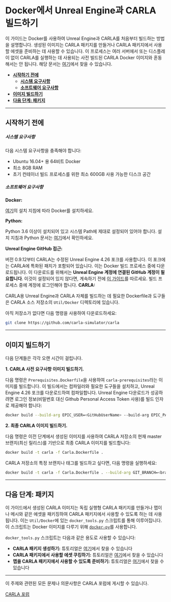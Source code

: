 # Docker에서 Unreal Engine과 CARLA 빌드하기

이 가이드는 Docker를 사용하여 Unreal Engine과 CARLA를 처음부터 빌드하는 방법을 설명합니다. 생성된 이미지는 CARLA 패키지를 만들거나 CARLA 패키지에서 사용할 에셋을 준비하는 데 사용할 수 있습니다. 이 프로세스는 여러 서버에서 또는 디스플레이 없이 CARLA를 실행하는 데 사용되는 사전 빌드된 CARLA Docker 이미지와 혼동해서는 안 됩니다. 해당 문서는 [여기](build_docker.md)에서 찾을 수 있습니다.

- [__시작하기 전에__](#before-you-begin)
    - [__시스템 요구사항__](#system-requirements)
    - [__소프트웨어 요구사항__](#software-requirements)
- [__이미지 빌드하기__](#building-the-images)
- [__다음 단계: 패키지__](#next-steps-packages)

---

## 시작하기 전에

##### 시스템 요구사항

다음 시스템 요구사항을 충족해야 합니다:

- Ubuntu 16.04+ 용 64비트 Docker
- 최소 8GB RAM
- 초기 컨테이너 빌드 프로세스를 위한 최소 600GB 사용 가능한 디스크 공간

##### 소프트웨어 요구사항

__Docker:__

[여기](https://docs.docker.com/engine/install/)의 설치 지침에 따라 Docker를 설치하세요.

__Python:__

Python 3.6 이상이 설치되어 있고 시스템 Path에 제대로 설정되어 있어야 합니다. 설치 지침과 Python 문서는 [여기](https://www.python.org/downloads/)에서 확인하세요.

__Unreal Engine GitHub 접근:__

버전 0.9.12부터 CARLA는 수정된 Unreal Engine 4.26 포크를 사용합니다. 이 포크에는 CARLA에 특화된 패치가 포함되어 있습니다. 이는 Docker 빌드 프로세스 중에 다운로드됩니다. 이 다운로드를 위해서는 __Unreal Engine 계정에 연결된 GitHub 계정이 필요합니다__. 이것이 설정되어 있지 않다면, 계속하기 전에 [이 가이드](https://www.unrealengine.com/en-US/ue4-on-github)를 따르세요. 빌드 프로세스 중에 계정에 로그인해야 합니다.
__CARLA:__

CARLA용 Unreal Engine과 CARLA 자체를 빌드하는 데 필요한 Dockerfile과 도구들은 CARLA 소스 저장소의 `Util/Docker` 디렉토리에 있습니다.

아직 저장소가 없다면 다음 명령을 사용하여 다운로드하세요:

```sh
git clone https://github.com/carla-simulator/carla
```

---

## 이미지 빌드하기

다음 단계들은 각각 오랜 시간이 걸립니다.

__1. CARLA 사전 요구사항 이미지 빌드하기.__

다음 명령은 `Prerequisites.Dockerfile`을 사용하여 `carla-prerequisites`라는 이미지를 빌드합니다. 이 빌드에서는 컴파일러와 필요한 도구들을 설치하고, Unreal Engine 4.26 포크를 다운로드하여 컴파일합니다. Unreal Engine 다운로드가 성공하려면 로그인 정보(비밀번호 대신 Github Personal Access Token 사용)를 빌드 인자로 제공해야 합니다:

```sh
docker build --build-arg EPIC_USER=<GitHubUserName> --build-arg EPIC_PASS=<GitHubAccessToken> -t carla-prerequisites -f Prerequisites.Dockerfile .
```

__2. 최종 CARLA 이미지 빌드하기.__

다음 명령은 이전 단계에서 생성된 이미지를 사용하여 CARLA 저장소의 현재 master 브랜치(최신 릴리스)를 기반으로 최종 CARLA 이미지를 빌드합니다:

```sh
docker build -t carla -f Carla.Dockerfile .
```

CARLA 저장소의 특정 브랜치나 태그를 빌드하고 싶다면, 다음 명령을 실행하세요:

```sh
docker build -t carla -f Carla.Dockerfile . --build-arg GIT_BRANCH=<branch_or_tag_name>
```

---

## 다음 단계: 패키지

이 가이드에서 생성된 CARLA 이미지는 독립 실행형 CARLA 패키지를 만들거나 맵이나 메시와 같은 에셋을 패키징하여 CARLA 패키지에서 사용할 수 있도록 하는 데 사용됩니다. 이는 `Util/Docker`에 있는 `docker_tools.py` 스크립트를 통해 이루어집니다. 이 스크립트는 Docker 이미지를 다루기 위해 [`docker-py`](https://github.com/docker/docker-py)를 사용합니다.

`docker_tools.py` 스크립트는 다음과 같은 용도로 사용할 수 있습니다:

- __CARLA 패키지 생성하기:__ 튜토리얼은 [여기](tuto_A_create_standalone.md#export-a-package-using-docker)에서 찾을 수 있습니다
- __CARLA 패키지에서 사용할 에셋 쿠킹하기:__ 튜토리얼은 [여기](tuto_A_add_props.md#ingestion-in-a-carla-package)에서 찾을 수 있습니다
- __맵을 CARLA 패키지에서 사용할 수 있도록 준비하기:__ 튜토리얼은 [여기](tuto_M_add_map_package.md)에서 찾을 수 있습니다

---

이 주제와 관련된 모든 문제나 의문사항은 CARLA 포럼에 게시할 수 있습니다.

<div class="build-buttons">
<p>
<a href="https://github.com/carla-simulator/carla/discussions/" target="_blank" class="btn btn-neutral" title="CARLA 포럼으로 이동">
CARLA 포럼</a>
</p>
</div>